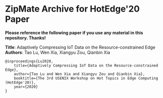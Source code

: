 # ZipMate Archive for HotEdge'20 Paper

**Please reference the following paper if you use any material in this repository. Thanks!**

**Title**: Adaptively Compressing IoT Data on the Resource-constrained Edge  
**Authors**: Tao Lu, Wen Xia, Xiangyu Zou, Qianbin Xia  

    @inproceedings{Lu2020,  
        title={Adaptively Compressing IoT Data on the Resource-constrained Edge},    
        author={Tao Lu and Wen Xia and Xiangyu Zou and Qianbin Xia},  
        booktitle={The 3rd USENIX Workshop on Hot Topics in Edge Computing (HotEdge'20)},   
        year={2020}    
    }   
    
